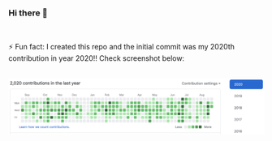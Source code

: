 ### Hi there 👋

<!--
**GeoDoo/GeoDoo** is a ✨ _special_ ✨ repository because its `README.md` (this file) appears on your GitHub profile.

Here are some ideas to get you started:

- 🔭 I’m currently working on ...
- 🌱 I’m currently learning ...
- 👯 I’m looking to collaborate on ...
- 🤔 I’m looking for help with ...
- 💬 Ask me about ...
- 📫 How to reach me: ...
- 😄 Pronouns: ...
-->

<br />

⚡ Fun fact: I created this repo and the initial commit was my 2020th contribution in year 2020!! Check screenshot below:

<br />

<img src="assets/Screenshot 2020-08-25 at 22.34.29.png" />

